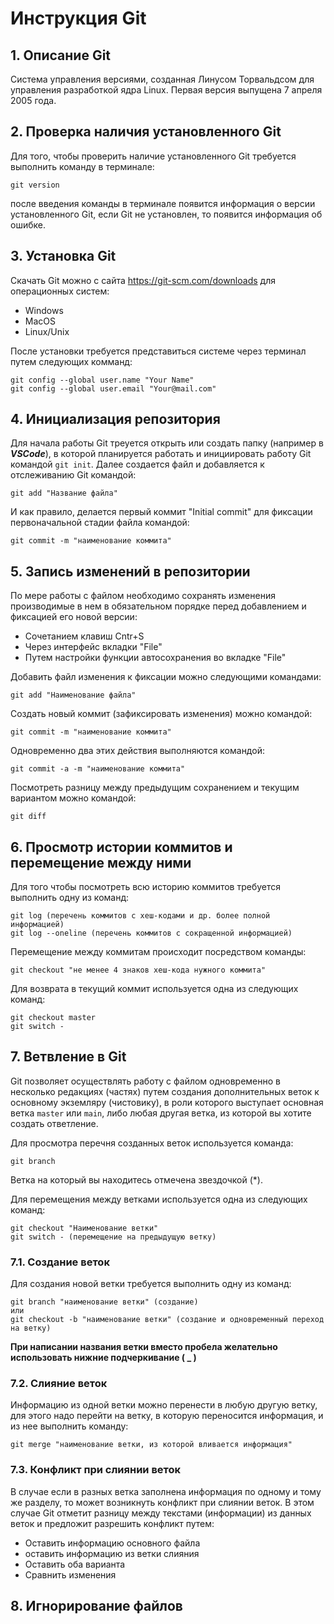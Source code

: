 # Инструкция Git
## 1. Описание Git 
Система управления версиями, созданная Линусом Торвальдсом для управления разработкой ядра Linux. Первая версия выпущена 7 апреля 2005 года.
## 2. Проверка наличия установленного Git
Для того, чтобы проверить наличие установленного Git требуется выполнить команду в терминале:
```
git version
```
после введения команды в терминале появится информация о версии установленного Git, если Git не установлен, то появится информация об ошибке.
## 3. Установка Git
Скачать Git можно с сайта https://git-scm.com/downloads
для операционных систем:
* Windows
* MacOS
* Linux/Unix

После установки требуется представиться системе через терминал путем следующих комманд:
```
git config --global user.name "Your Name"
git config --global user.email "Your@mail.com"
```
## 4. Инициализация репозитория
Для начала работы Git треуется открыть или создать папку (например в _**VSCode**_), в которой планируется работать и инициировать работу Git командой `git init`.
Далее создается файл и добавляется к отслеживанию Git командой:
```
git add "Название файла"
```
И как правило, делается первый коммит "Initial commit" для фиксации первоначальной стадии файла командой:
```
git commit -m "наименование коммита"
```
## 5. Запись изменений в репозитории
По мере работы с файлом необходимо сохранять изменения производимые в нем в обязательном порядке перед добавлением и фиксацией его новой версии:

* Сочетанием клавиш Cntr+S 
* Через интерфейс вкладки "File"
* Путем настройки функции автосохранения во вкладке "File"

Добавить файл изменения к фиксации можно следующими командами:
```
git add "Наименование файла"
```
Создать новый коммит (зафиксировать изменения) можно командой:
```
git commit -m "наименование коммита"
```
Одновременно два этих действия выполняются командой:
```
git commit -a -m "наименование коммита"
```
Посмотреть разницу между предыдущим сохранением и текущим вариантом можно командой:
```
git diff
```
## 6. Просмотр истории коммитов и перемещение между ними
Для того чтобы посмотреть всю историю коммитов требуется выполнить одну из команд:
```
git log (перечень коммитов с хеш-кодами и др. более полной информацией)
git log --oneline (перечень коммитов с сокращенной информацией)
```
Перемещение между коммитам происходит посредством команды:
```
git checkout "не менее 4 знаков хеш-кода нужного коммита"
```
Для возврата в текущий коммит используется одна из следующих команд:
```
git checkout master
git switch -
```
## 7. Ветвление в Git
Git позволяет осуществлять работу с файлом одновременно в несколько редакциях (частях) путем создания дополнительных веток к основному экземляру (чистовику), в роли которого выступает основная ветка `master` или `main`, либо любая другая ветка, из которой вы хотите создать ответление.

Для просмотра перечня созданных веток используется команда:
```
git branch
```
Ветка на который вы находитесь отмечена звездочкой (*).

Для перемещения между ветками используется одна из следующих команд:
```
git checkout "Наименование ветки"
git switch - (перемещение на предыдущую ветку)
```

### 7.1. Создание веток
Для создания новой ветки требуется выполнить одну из команд:
```
git branch "наименование ветки" (создание)
или
git checkout -b "наименование ветки" (создание и одновременный переход на ветку)
```
**При написании названия ветки вместо пробела желательно использовать нижние подчеркивание ( _ )**

### 7.2. Слияние веток
Информацию из одной ветки можно перенести в любую другую ветку, для этого надо перейти на ветку, в которую переносится информация, и из нее выполнить команду:
```
git merge "наименование ветки, из которой вливается информация"
```
### 7.3. Конфликт при слиянии веток
В случае если в разных ветка заполнена информация по одному и тому же разделу, то может возникнуть конфликт при слиянии веток. В этом случае Git отметит разницу между текстами (информации) из данных веток и предложит разрешить конфликт путем:
* Оставить информацию основного файла
* оставить информацию из ветки слияния
* Оставить оба варианта
* Сравнить изменения

## 8. Игнорирование файлов